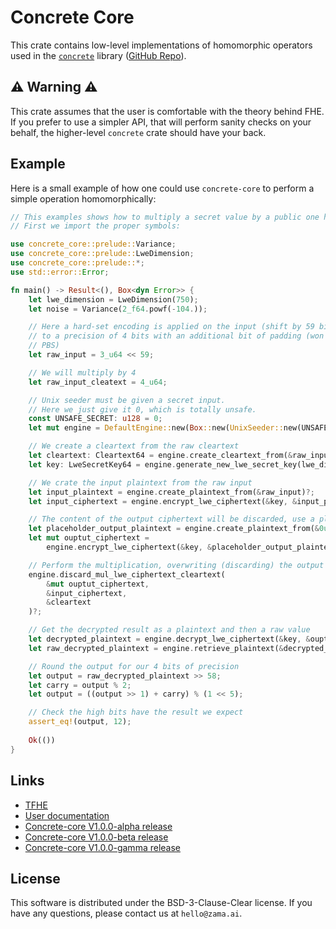 # Concrete Core

This crate contains low-level implementations of homomorphic operators used in the
[`concrete`](https://crates.io/crates/concrete) library ([GitHub Repo](https://github.com/zama-ai/concrete)).

## ⚠ Warning ⚠

This crate assumes that the user is comfortable with the theory behind FHE. If you prefer to use a
simpler API, that will perform sanity checks on your behalf, the higher-level `concrete`
crate should have your back.

## Example

Here is a small example of how one could use `concrete-core` to perform a simple operation
homomorphically:

```rust
// This examples shows how to multiply a secret value by a public one homomorphically.
// First we import the proper symbols:

use concrete_core::prelude::Variance;
use concrete_core::prelude::LweDimension;
use concrete_core::prelude::*;
use std::error::Error;

fn main() -> Result<(), Box<dyn Error>> {
    let lwe_dimension = LweDimension(750);
    let noise = Variance(2_f64.powf(-104.));

    // Here a hard-set encoding is applied on the input (shift by 59 bits) which corresponds here
    // to a precision of 4 bits with an additional bit of padding (won't be used but required for
    // PBS)
    let raw_input = 3_u64 << 59;

    // We will multiply by 4
    let raw_input_cleatext = 4_u64;

    // Unix seeder must be given a secret input.
    // Here we just give it 0, which is totally unsafe.
    const UNSAFE_SECRET: u128 = 0;
    let mut engine = DefaultEngine::new(Box::new(UnixSeeder::new(UNSAFE_SECRET)))?;

    // We create a cleartext from the raw cleartext
    let cleartext: Cleartext64 = engine.create_cleartext_from(&raw_input_cleatext)?;
    let key: LweSecretKey64 = engine.generate_new_lwe_secret_key(lwe_dimension)?;

    // We crate the input plaintext from the raw input
    let input_plaintext = engine.create_plaintext_from(&raw_input)?;
    let input_ciphertext = engine.encrypt_lwe_ciphertext(&key, &input_plaintext, noise)?;

    // The content of the output ciphertext will be discarded, use a placeholder plaintext of 0
    let placeholder_output_plaintext = engine.create_plaintext_from(&0u64)?;
    let mut ouptut_ciphertext =
        engine.encrypt_lwe_ciphertext(&key, &placeholder_output_plaintext, noise)?;

    // Perform the multiplication, overwriting (discarding) the output ciphertext content
    engine.discard_mul_lwe_ciphertext_cleartext(
        &mut ouptut_ciphertext,
        &input_ciphertext,
        &cleartext
    )?;

    // Get the decrypted result as a plaintext and then a raw value
    let decrypted_plaintext = engine.decrypt_lwe_ciphertext(&key, &ouptut_ciphertext)?;
    let raw_decrypted_plaintext = engine.retrieve_plaintext(&decrypted_plaintext)?;

    // Round the output for our 4 bits of precision
    let output = raw_decrypted_plaintext >> 58;
    let carry = output % 2;
    let output = ((output >> 1) + carry) % (1 << 5);

    // Check the high bits have the result we expect
    assert_eq!(output, 12);
    
    Ok(())
}
```

## Links

- [TFHE](https://eprint.iacr.org/2018/421.pdf)
- [User documentation](https://docs.zama.ai/concrete-core)
- [Concrete-core V1.0.0-alpha release](https://community.zama.ai/t/concrete-core-v1-0-0-alpha/120)
- [Concrete-core V1.0.0-beta release](https://www.zama.ai/post/announcing-concrete-core-v1-0-beta)
- [Concrete-core V1.0.0-gamma release](https://community.zama.ai/t/concrete-core-v1-0-0-gamma-with-gpu-acceleration/234)

## License

This software is distributed under the BSD-3-Clause-Clear license. If you have any questions,
please contact us at `hello@zama.ai`.
